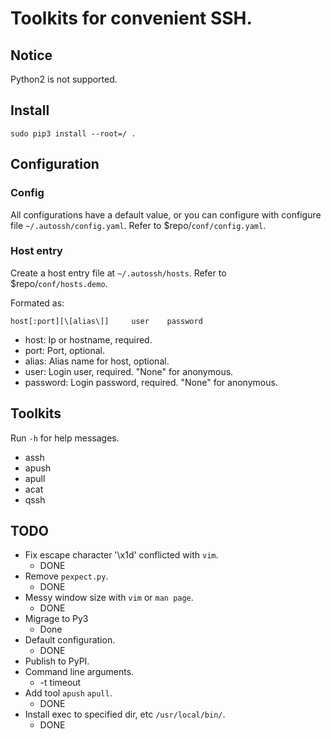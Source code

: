 Toolkits for convenient SSH.
=====================================

## Notice

Python2 is not supported.

## Install

`sudo pip3 install --root=/ .`

## Configuration

### Config

All configurations have a default value, or you can configure with configure file `~/.autossh/config.yaml`. Refer to \$repo/`conf/config.yaml`.


### Host entry 
Create a host entry file at `~/.autossh/hosts`. Refer to \$repo/`conf/hosts.demo`.

Formated as:

```
host[:port][\[alias\]]     user    password
```

- host: Ip or hostname, required.
- port: Port, optional.
- alias: Alias name for host, optional.
- user: Login user, required. "None" for anonymous.
- password: Login password, required. "None" for anonymous.

## Toolkits

Run `-h` for help messages.

- assh
- apush
- apull
- acat
- qssh

## TODO

- Fix escape character '\x1d' conflicted with `vim`.
    + DONE
- Remove `pexpect.py`.
    + DONE
- Messy window size with `vim` or `man page`.
    + DONE
- Migrage to Py3
    + Done
- Default configuration.
    + DONE
- Publish to PyPI.
- Command line arguments.
    + -t timeout
- Add tool `apush` `apull`.
    + DONE
- Install exec to specified dir, etc `/usr/local/bin/`.
    + DONE
